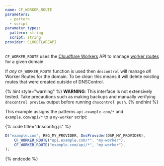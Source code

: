 ```yaml
---
name: CF_WORKER_ROUTE
parameters:
  - pattern
  - script
parameter_types:
  pattern: string
  script: string
provider: CLOUDFLAREAPI
---
```


`CF_WORKER_ROUTE` uses the [Cloudflare Workers](https://developers.cloudflare.com/workers/)
API to manage [worker routes](https://developers.cloudflare.com/workers/platform/routes)
for a given domain.

If _any_ `CF_WORKER_ROUTE` function is used then `dnscontrol` will manage _all_
Worker Routes for the domain. To be clear: this means it will delete existing routes that
were created outside of DNSControl.

{% hint style="warning" %}
**WARNING**: This interface is not extensively tested. Take precautions such as making
backups and manually verifying `dnscontrol preview` output before running
`dnscontrol push`.
{% endhint %}

This example assigns the patterns `api.example.com/*` and `example.com/api/*` to a `my-worker` script:

{% code title="dnsconfig.js" %}
```javascript
D("example.com", REG_MY_PROVIDER, DnsProvider(DSP_MY_PROVIDER),
    CF_WORKER_ROUTE("api.example.com/*", "my-worker"),
    CF_WORKER_ROUTE("example.com/api/*", "my-worker"),
);
```
{% endcode %}
